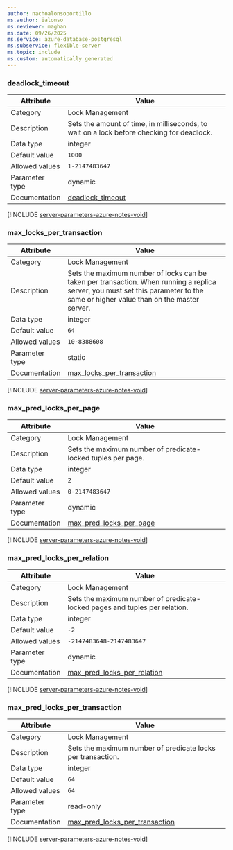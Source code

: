 ```yaml
---
author: nachoalonsoportillo
ms.author: ialonso
ms.reviewer: maghan
ms.date: 09/26/2025
ms.service: azure-database-postgresql
ms.subservice: flexible-server
ms.topic: include
ms.custom: automatically generated
---
```

### deadlock_timeout

| Attribute | Value |
| --- | --- |
| Category | Lock Management |
| Description | Sets the amount of time, in milliseconds, to wait on a lock before checking for deadlock. |
| Data type | integer |
| Default value | `1000` |
| Allowed values | `1-2147483647` |
| Parameter type | dynamic |
| Documentation | [deadlock_timeout](https://www.postgresql.org/docs/13/runtime-config-locks.html#GUC-DEADLOCK-TIMEOUT) |


[!INCLUDE [server-parameters-azure-notes-void](./server-parameters-azure-notes-void.md)]



### max_locks_per_transaction

| Attribute | Value |
| --- | --- |
| Category | Lock Management |
| Description | Sets the maximum number of locks can be taken per transaction. When running a replica server, you must set this parameter to the same or higher value than on the master server. |
| Data type | integer |
| Default value | `64` |
| Allowed values | `10-8388608` |
| Parameter type | static |
| Documentation | [max_locks_per_transaction](https://www.postgresql.org/docs/13/runtime-config-locks.html#GUC-MAX-LOCKS-PER-TRANSACTION) |


[!INCLUDE [server-parameters-azure-notes-void](./server-parameters-azure-notes-void.md)]



### max_pred_locks_per_page

| Attribute | Value |
| --- | --- |
| Category | Lock Management |
| Description | Sets the maximum number of predicate-locked tuples per page. |
| Data type | integer |
| Default value | `2` |
| Allowed values | `0-2147483647` |
| Parameter type | dynamic |
| Documentation | [max_pred_locks_per_page](https://www.postgresql.org/docs/13/runtime-config-locks.html#GUC-MAX-PRED-LOCKS-PER-PAGE) |


[!INCLUDE [server-parameters-azure-notes-void](./server-parameters-azure-notes-void.md)]



### max_pred_locks_per_relation

| Attribute | Value |
| --- | --- |
| Category | Lock Management |
| Description | Sets the maximum number of predicate-locked pages and tuples per relation. |
| Data type | integer |
| Default value | `-2` |
| Allowed values | `-2147483648-2147483647` |
| Parameter type | dynamic |
| Documentation | [max_pred_locks_per_relation](https://www.postgresql.org/docs/13/runtime-config-locks.html#GUC-MAX-PRED-LOCKS-PER-RELATION) |


[!INCLUDE [server-parameters-azure-notes-void](./server-parameters-azure-notes-void.md)]



### max_pred_locks_per_transaction

| Attribute | Value |
| --- | --- |
| Category | Lock Management |
| Description | Sets the maximum number of predicate locks per transaction. |
| Data type | integer |
| Default value | `64` |
| Allowed values | `64` |
| Parameter type | read-only |
| Documentation | [max_pred_locks_per_transaction](https://www.postgresql.org/docs/13/runtime-config-locks.html#GUC-MAX-PRED-LOCKS-PER-TRANSACTION) |


[!INCLUDE [server-parameters-azure-notes-void](./server-parameters-azure-notes-void.md)]



